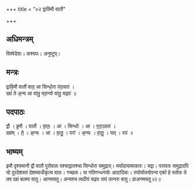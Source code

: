 +++
title = "०२ द्वाविमौ वातौ"

+++
## अधिमन्त्रम्
विश्वेदेवाः। कश्यपः। अनुष्टुप्।

## मन्त्रः
द्वावि॒मौ वातौ॑ वात॒ आ सिन्धो॒रा प॑रा॒वतः॑ ।  
दक्षं॑ ते अ॒न्य आ वा॑तु॒ परा॒न्यो वा॑तु॒ यद्रपः॑ ॥

## पदपाठः
द्वौ । इ॒मौ । वातौ॑ । वा॒तः॒ । आ । सिन्धोः॑ । आ । प॒रा॒ऽवतः॑ ।  
दक्ष॑म् । ते॒ । अ॒न्यः । आ । वा॒तु॒ । परा॑ । अ॒न्यः । वा॒तु॒ । यत् । रपः॑ ॥

## भाष्यम्
इमौ दृश्यमानौ द्वौ वातौ पुरोवातः पश्चाद्वातश्चा सिन्धोरा समुद्रात्। मर्यादायामाकारः। यद्वा। परावतः समुद्रादपि यो दूरदेशस्तं देशमवधीकृत्य वातः। गच्छतः। वा गतिगन्धनयोः आदादिकः। तयोर्वातयोरन्य एको हे स्तोतः ते तव दक्षं बलमा वातु। आगमयतु। अन्यश्च त्वदीयं यद्रपः पापं तत्नरा वातु। प्राअगमयतु॥२॥